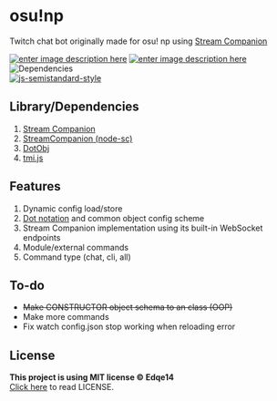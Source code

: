# osu!np

Twitch chat bot originally made for osu! np using [Stream Companion](https://github.com/Piotrekol/StreamCompanion)

[![enter image description here](https://img.shields.io/github/license/Edqe14/osu-np?style=for-the-badge)](https://github.com/Edqe14/osu-np/blob/main/LICENSE) [![enter image description here](https://img.shields.io/github/issues/Edqe14/osu-np?style=for-the-badge)](https://github.com/Edqe14/osu-np/issues) ![Dependencies](https://img.shields.io/david/Edqe14/osu-np?style=for-the-badge)  
[![js-semistandard-style](https://raw.githubusercontent.com/standard/semistandard/master/badge.svg)](https://github.com/standard/semistandard)

## Library/Dependencies

 1. [Stream Companion](https://github.com/Piotrekol/StreamCompanion)
 2. [StreamCompanion (node-sc)](https://npmjs.com/package/streamcompanion)
 3. [DotObj](https://github.com/Edqe14/osu-np/blob/main/src/modules/DotObj.js)
 4. [tmi.js](https://npmjs.com/package/tmi.js)

## Features

 1. Dynamic config load/store
 2. [Dot notation](https://npmjs.com/package/object-path) and common object config scheme
 3. Stream Companion implementation using its built-in WebSocket endpoints
 4. Module/external commands
 5. Command type (chat, cli, all)

## To-do

- ~~Make CONSTRUCTOR object schema to an class (OOP)~~
- Make more commands
- Fix watch config.json stop working when reloading error

## License

**This project is using MIT license © Edqe14**  
[Click here](https://github.com/Edqe14/osu-np/blob/main/LICENSE) to read LICENSE.
